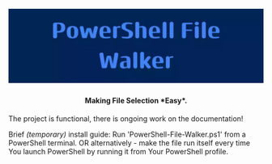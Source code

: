 <h1 align="center">
    <br>
    <img src="\README-Assets\Banner.webp" alt="Banner With PowerShell File Walker Text">
    <h4 align="center">Making File Selection *Easy*.</h4>
</h1>

The project is functional, there is ongoing work on the documentation!

Brief *(temporary)* install guide:
Run 'PowerShell-File-Walker.ps1' from a PowerShell terminal.
OR alternatively - make the file run itself every time You launch PowerShell by running it from Your PowerShell profile.
